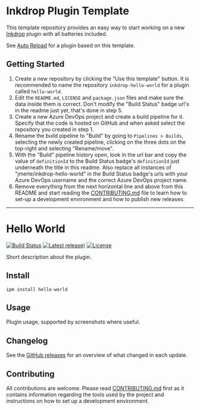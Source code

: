 # Inkdrop Plugin Template

This template repository provides an easy way to start working on a new [Inkdrop](https://inkdrop.app/) plugin with all batteries included.

See [Auto Reload](https://my.inkdrop.app/plugins/auto-reload) for a plugin based on this template.

## Getting Started

1. Create a new repository by clicking the "Use this template" button. It is recommended to name the repository `inkdrop-hello-world` for a plugin called `hello-world`.
2. Edit the `README.md`, `LICENSE` and `package.json` files and make sure the data inside them is correct. Don't modify the "Build Status" badge url's in the readme just yet, that's done in step 5.
3. Create a new Azure DevOps project and create a build pipeline for it. Specify that the code is hosted on GitHub and when asked select the repository you created in step 1.
4. Rename the build pipeline to "Build" by going to `Pipelines > Builds`, selecting the newly created pipeline, clicking on the three dots on the top-right and selecting "Rename/move".
5. With the "Build" pipeline history open, look in the url bar and copy the value of `definitionId` to the Build Status badge's `definitionId` just underneath the title in this readme. Also replace all instances of "jmerle/inkdrop-hello-world" in the Build Status badge's urls with your Azure DevOps username and the correct Azure DevOps project name.
6. Remove everything from the next horizontal line and above from this README and start reading the [CONTRIBUTING.md](./CONTRIBUTING.md) file to learn how to set-up a development environment and how to publish new releases.

---

# Hello World

[![Build Status](https://dev.azure.com/jmerle/inkdrop-hello-world/_apis/build/status/Build?branchName=master)](https://dev.azure.com/jmerle/inkdrop-hello-world/_build/latest?definitionId=1&branchName=master)
[![Latest release)](https://img.shields.io/github/v/release/jmerle/inkdrop-hello-world)](https://github.com/jmerle/inkdrop-hello-world/releases/latest)
[![License](https://img.shields.io/github/license/jmerle/inkdrop-hello-world)](https://github.com/jmerle/inkdrop-hello-world/blob/master/LICENSE)

Short description about the plugin.

## Install

```
ipm install hello-world
```

## Usage

Plugin usage, supported by screenshots where useful.

## Changelog

See the [GitHub releases](https://github.com/jmerle/inkdrop-hello-world/releases) for an overview of what changed in each update.

## Contributing

All contributions are welcome. Please read [CONTRIBUTING.md](https://github.com/jmerle/inkdrop-hello-world/blob/master/CONTRIBUTING.md) first as it contains information regarding the tools used by the project and instructions on how to set up a development environment.
